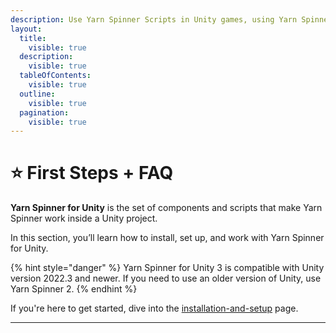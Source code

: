 ```yaml
---
description: Use Yarn Spinner Scripts in Unity games, using Yarn Spinner for Unity.
layout:
  title:
    visible: true
  description:
    visible: true
  tableOfContents:
    visible: true
  outline:
    visible: true
  pagination:
    visible: true
---
```


# ⭐ First Steps + FAQ

**Yarn Spinner for Unity** is the set of components and scripts that make Yarn Spinner work inside a Unity project.

In this section, you’ll learn how to install, set up, and work with Yarn Spinner for Unity.

{% hint style="danger" %}
Yarn Spinner for Unity 3 is compatible with Unity version 2022.3 and newer. If you need to use an older version of Unity, use Yarn Spinner 2.
{% endhint %}

If you're here to get started, dive into the [installation-and-setup](installation-and-setup/ "mention") page.

***

